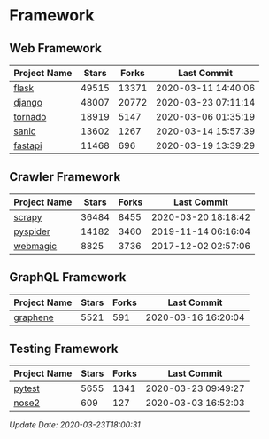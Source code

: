 # Framework

## Web Framework

| Project Name | Stars | Forks | Last Commit |
| ------------ | ----- | ----- | ----------- |
| [flask](https://github.com/pallets/flask) | 49515 | 13371 | 2020-03-11 14:40:06 |
| [django](https://github.com/django/django) | 48007 | 20772 | 2020-03-23 07:11:14 |
| [tornado](https://github.com/tornadoweb/tornado) | 18919 | 5147 | 2020-03-06 01:35:19 |
| [sanic](https://github.com/huge-success/sanic) | 13602 | 1267 | 2020-03-14 15:57:39 |
| [fastapi](https://github.com/tiangolo/fastapi) | 11468 | 696 | 2020-03-19 13:39:29 |

## Crawler Framework

| Project Name | Stars | Forks | Last Commit |
| ------------ | ----- | ----- | ----------- |
| [scrapy](https://github.com/scrapy/scrapy) | 36484 | 8455 | 2020-03-20 18:18:42 |
| [pyspider](https://github.com/binux/pyspider) | 14182 | 3460 | 2019-11-14 06:16:04 |
| [webmagic](https://github.com/code4craft/webmagic) | 8825 | 3736 | 2017-12-02 02:57:06 |

## GraphQL Framework

| Project Name | Stars | Forks | Last Commit |
| ------------ | ----- | ----- | ----------- |
| [graphene](https://github.com/graphql-python/graphene) | 5521 | 591 | 2020-03-16 16:20:04 |

## Testing Framework

| Project Name | Stars | Forks | Last Commit |
| ------------ | ----- | ----- | ----------- |
| [pytest](https://github.com/pytest-dev/pytest) | 5655 | 1341 | 2020-03-23 09:49:27 |
| [nose2](https://github.com/nose-devs/nose2) | 609 | 127 | 2020-03-03 16:52:03 |

*Update Date: 2020-03-23T18:00:31*